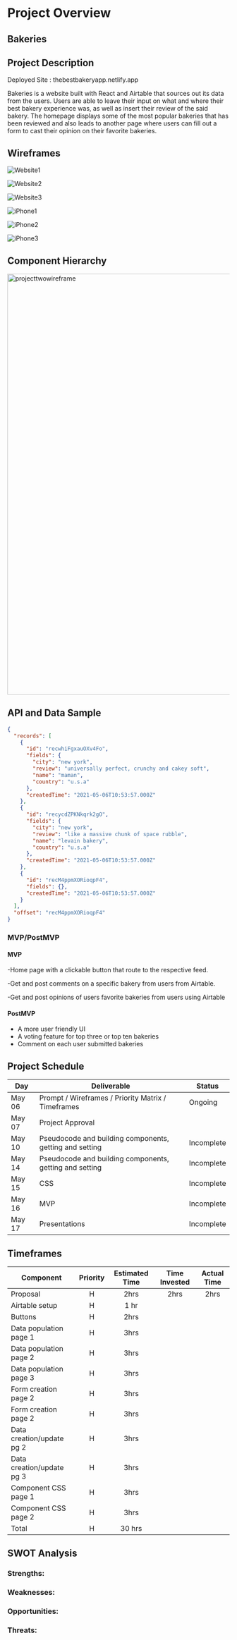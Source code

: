# Project Overview

## Bakeries

## Project Description

Deployed Site : thebestbakeryapp.netlify.app

Bakeries is a website built with React and Airtable that sources out its data from the users. Users are able to leave their input on what and where their best bakery experience was, as well as insert their review of the said bakery. The homepage displays some of the most popular bakeries that has been reviewed and also leads to another page where users can fill out a form to cast their opinion on their favorite bakeries.

## Wireframes

![Website1](https://user-images.githubusercontent.com/80069382/117472034-76b31d00-af26-11eb-8b54-a245466c2279.png)

![Website2](https://user-images.githubusercontent.com/80069382/117472076-83d00c00-af26-11eb-83f0-d6c6fa2d562d.png)

![Website3](https://user-images.githubusercontent.com/80069382/117472128-91859180-af26-11eb-8a88-de67b461877a.png)

![iPhone1](https://user-images.githubusercontent.com/80069382/117472140-95b1af00-af26-11eb-8001-ca1469e80cc6.png)

![iPhone2](https://user-images.githubusercontent.com/80069382/117472161-99ddcc80-af26-11eb-8404-90a21633fc13.png)

![iPhone3](https://user-images.githubusercontent.com/80069382/117472188-9fd3ad80-af26-11eb-8973-c3195fbbd234.png)

## Component Hierarchy

<img width="955" alt="projecttwowireframe" src="https://user-images.githubusercontent.com/80069382/117487498-298c7680-af39-11eb-8f1e-7d308928732f.png">

## API and Data Sample

```json
{
  "records": [
    {
      "id": "recwhiFgxauOXv4Fo",
      "fields": {
        "city": "new york",
        "review": "universally perfect, crunchy and cakey soft",
        "name": "maman",
        "country": "u.s.a"
      },
      "createdTime": "2021-05-06T10:53:57.000Z"
    },
    {
      "id": "recycdZPKNkqrk2gO",
      "fields": {
        "city": "new york",
        "review": "like a massive chunk of space rubble",
        "name": "levain bakery",
        "country": "u.s.a"
      },
      "createdTime": "2021-05-06T10:53:57.000Z"
    },
    {
      "id": "recM4ppmXORioqpF4",
      "fields": {},
      "createdTime": "2021-05-06T10:53:57.000Z"
    }
  ],
  "offset": "recM4ppmXORioqpF4"
}
```

### MVP/PostMVP

#### MVP

-Home page with a clickable button that route to the respective feed.

-Get and post comments on a specific bakery from users from Airtable.

-Get and post opinions of users favorite bakeries from users using Airtable

#### PostMVP

- A more user friendly UI
- A voting feature for top three or top ten bakeries
- Comment on each user submitted bakeries

## Project Schedule

| Day    | Deliverable                                             | Status     |
| ------ | ------------------------------------------------------- | ---------- |
| May 06 | Prompt / Wireframes / Priority Matrix / Timeframes      | Ongoing    |
| May 07 | Project Approval                                        |
| May 10 | Pseudocode and building components, getting and setting | Incomplete |
| May 14 | Pseudocode and building components, getting and setting | Incomplete |
| May 15 | CSS                                                     | Incomplete |
| May 16 | MVP                                                     | Incomplete |
| May 17 | Presentations                                           | Incomplete |

## Timeframes

| Component                 | Priority | Estimated Time | Time Invested | Actual Time |
| ------------------------- | :------: | :------------: | :-----------: | :---------: |
| Proposal                  |    H     |      2hrs      |     2hrs      |    2hrs     |
| Airtable setup            |    H     |      1 hr      |               |             |
| Buttons                   |    H     |      2hrs      |               |             |
| Data population page 1    |    H     |      3hrs      |               |             |
| Data population page 2    |    H     |      3hrs      |               |             |
| Data population page 3    |    H     |      3hrs      |               |             |
| Form creation page 2      |    H     |      3hrs      |               |             |
| Form creation page 2      |    H     |      3hrs      |               |             |
| Data creation/update pg 2 |    H     |      3hrs      |               |             |
| Data creation/update pg 3 |    H     |      3hrs      |               |             |
| Component CSS page 1      |    H     |      3hrs      |               |             |
| Component CSS page 2      |    H     |      3hrs      |               |             |
| Total                     |    H     |     30 hrs     |               |             |

## SWOT Analysis

### Strengths:

### Weaknesses:

### Opportunities:

### Threats:
